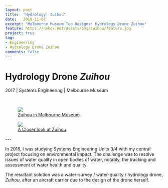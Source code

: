 ```yaml
---
layout: post
title:  "Hydrology: Zuihou"
date:   2019-11-07
excerpt: "Melbourne Museum Top Designs: Hydrology Drone Zuihou"
feature: https://nekox.net/assets/img/zuihou/feature.jpg
project: true
tag:
- Engineering
- Hydrology Drone Zuihou
comments: false
---
```


# Hydrology Drone *Zuihou*

2017 | Systems Engineering | Melbourne Museum



<br>

<figure>
	<a href="{{ "/assets/img/zuihou/firefox_NmmxNY1d9A.jpg" | absolute_url }}"><img src="{{ "/assets/img/zuihou/firefox_NmmxNY1d9A.jpg" | absolute_url }}"></a>
	<figcaption><a href="{{ "/assets/img/zuihou/firefox_NmmxNY1d9A.jpg" | absolute_url }}" title="Zuihou in Melbourne Museum">Zuihou in Melbourne Museum</a>.</figcaption>
</figure>
<figure>
	<a href="{{ "/assets/img/zuihou/firefox_J3EvoEEaOh.jpg" | absolute_url }}"><img src="{{ "/assets/img/zuihou/firefox_J3EvoEEaOh.jpg" | absolute_url }}"></a>
	<figcaption><a href="{{ "/assets/img/zuihou/firefox_J3EvoEEaOh.jpg" | absolute_url }}" title="A Closer look at Zuihou">A Closer look at Zuihou</a>.</figcaption>
</figure>
---

In 2016, I was studying Systems Engineering Units 3/4 with my central project focusing on environmental impact. The challenge was to resolve issues of water quality in open bodies of water, notably, the tracking and assessment of water health and quality.

The resultant solution was a water-survey / water-quality / hydrology drone, *Zuihou*, after an aircraft carrier due to the design of the drone herself.